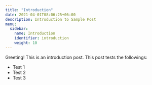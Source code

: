 ```yaml
---
title: "Introduction"
date: 2021-04-01T08:06:25+06:00
description: Introduction to Sample Post
menu:
  sidebar:
    name: Introduction
    identifier: introduction
    weight: 10
---
```


Greeting! This is an introduction post. This post tests the followings:

- Test 1
- Test 2
- Test 3
